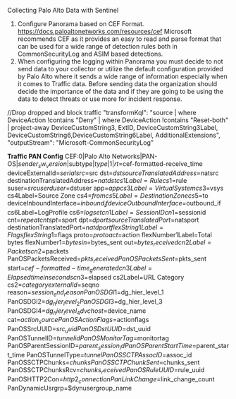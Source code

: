 Collecting Palo Alto Data with Sentinel

1. Configure Panorama based on CEF Format. https://docs.paloaltonetworks.com/resources/cef  Microsoft recommends CEF as it provides an easy to read and parse format that can be used for a wide range of detection rules both in CommonSecurityLog and ASIM based detections.
2. When configuring the logging within Panorama you must decide to not send data to your collector or utilize the default configuration provided by Palo Alto where it sends a wide range of information especially when it comes to Traffic data. Before sending data the organization should decide the importance of the data and if they are going to be using the data to detect threats or use more for incident response. 




//Drop dropped and block traffic
        "transformKql": "source | where DeviceAction !contains \"Deny\" | where DeviceAction !contains \"Reset-both\" | project-away DeviceCustomString3, ExtID, DeviceCustomString3Label, DeviceCustomString6,DeviceCustomString6Label, AdditionalExtensions",
        "outputStream": "Microsoft-CommonSecurityLog"



**Traffic PAN Config**
CEF:0|Palo Alto Networks|PAN-OS|$sender_sw_version|$subtype|$type|1|rt=$cef-formatted-receive_time
deviceExternalId=$serial src=$src dst=$dst sourceTranslatedAddress=$natsrc
destinationTranslatedAddress=$natdst cs1Label=Rule cs1=$rule suser=$srcuser duser=$dstuser app=$app
cs3Label=Virtual System cs3=$vsys cs4Label=Source Zone cs4=$from cs5Label=Destination Zone cs5=$to
deviceInboundInterface=$inbound_if deviceOutboundInterface=$outbound_if cs6Label=LogProfile cs6=$logset
cn1Label=SessionID cn1=$sessionid cnt=$repeatcnt spt=$sport dpt=$dport sourceTranslatedPort=$natsport
destinationTranslatedPort=$natdport flexString1Label=Flags flexString1=$flags proto=$proto act=$action
flexNumber1Label=Total bytes flexNumber1=$bytes in=$bytes_sent out=$bytes_received cn2Label=Packets
cn2=$packets PanOSPacketsReceived=$pkts_received PanOSPacketsSent=$pkts_sent
start=$cef-formatted-time_generated cn3Label=Elapsed time in seconds cn3=$elapsed cs2Label=URL Category
cs2=$category externalId=$seqno reason=$session_end_reason PanOSDGl1=$dg_hier_level_1
PanOSDGl2=$dg_hier_level_2 PanOSDGl3=$dg_hier_level_3 PanOSDGl4=$dg_hier_level_4
dvchost=$device_name cat=$action_source PanOSActionFlags=$actionflags
PanOSSrcUUID=$src_uuid PanOSDstUUID=$dst_uuid PanOSTunnelID=$tunnelid PanOSMonitorTag=$monitortag
PanOSParentSessionID=$parent_session_id PanOSParentStartTime=$parent_start_time PanOSTunnelType=$tunnel
PanOSSCTPAssocID=$assoc_id PanOSSCTPChunks=$chunks PanOSSCTPChunkSent=$chunks_sent
PanOSSCTPChunksRcv=$chunks_received PanOSRuleUUID=$rule_uuid PanOSHTTP2Con=$http2_connection
PanLinkChange=$link_change_count PanDynamicUsrgrp=$dynusergroup_name
